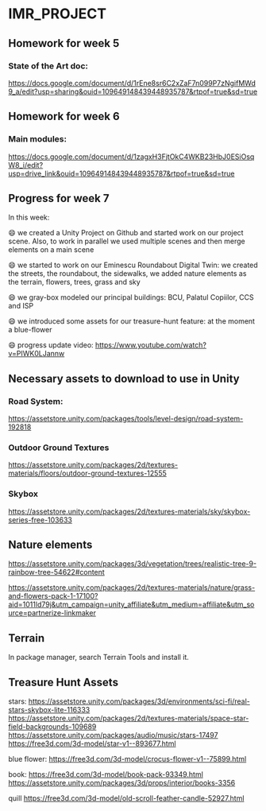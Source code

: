 # IMR_PROJECT

## Homework for week 5

### State of the Art doc:

https://docs.google.com/document/d/1rEne8sr6C2xZaF7n099P7zNgifMWd9_a/edit?usp=sharing&ouid=109649148439448935787&rtpof=true&sd=true 


## Homework for week 6

### Main modules:

https://docs.google.com/document/d/1zagxH3FjtOkC4WKB23HbJ0ESiOsqW8_i/edit?usp=drive_link&ouid=109649148439448935787&rtpof=true&sd=true  


## Progress for week 7

In this week:

😄 we created a Unity Project on Github and started work on our project scene. Also, to work in parallel we used multiple scenes and then merge elements on a main scene

😄 we started to work on our Eminescu Roundabout Digital Twin: we created the streets, the roundabout, the sidewalks, we added nature elements as the terrain, flowers, trees, grass and sky

:smile: we gray-box modeled our principal buildings: BCU, Palatul Copiilor, CCS and ISP

:smile: we introduced some assets for our treasure-hunt feature: at the moment a blue-flower 

:smile: progress update video: https://www.youtube.com/watch?v=PIWK0LJannw






## Necessary assets to download to use in Unity

### Road System:

https://assetstore.unity.com/packages/tools/level-design/road-system-192818

### Outdoor Ground Textures

https://assetstore.unity.com/packages/2d/textures-materials/floors/outdoor-ground-textures-12555

### Skybox

https://assetstore.unity.com/packages/2d/textures-materials/sky/skybox-series-free-103633

## Nature elements

https://assetstore.unity.com/packages/3d/vegetation/trees/realistic-tree-9-rainbow-tree-54622#content

https://assetstore.unity.com/packages/2d/textures-materials/nature/grass-and-flowers-pack-1-17100?aid=1011ld79j&utm_campaign=unity_affiliate&utm_medium=affiliate&utm_source=partnerize-linkmaker

## Terrain

In package manager, search Terrain Tools and install it.

## Treasure Hunt Assets

stars:
https://assetstore.unity.com/packages/3d/environments/sci-fi/real-stars-skybox-lite-116333
https://assetstore.unity.com/packages/2d/textures-materials/space-star-field-backgrounds-109689
https://assetstore.unity.com/packages/audio/music/stars-17497
https://free3d.com/3d-model/star-v1--893677.html

blue flower:
https://free3d.com/3d-model/crocus-flower-v1--75899.html

book:
https://free3d.com/3d-model/book-pack-93349.html
https://assetstore.unity.com/packages/3d/props/interior/books-3356

quill
https://free3d.com/3d-model/old-scroll-feather-candle-52927.html



